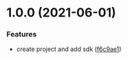 # 1.0.0 (2021-06-01)


### Features

* create project and add sdk ([f6c9ae1](https://github.com/customerio/RemoteHabits-Android/commit/f6c9ae1993a224a2daf1657e653f38ab3ad6c061))
